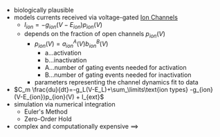 + biologically plausible
+ models currents received via voltage-gated [Ion Channels](../Neurons/Ion%20Channels.md)
	+ $I_{ion} = -g_{ion} (V-E_{ion}) p_{ion}(V)$
	+  depends on the fraction of open channels $p_{ion}(V)$
		+ $p_{ion}(V)=a_{ion}^A(V)b_{ion}^B(V)$
			+ a...activation
			+ b...inactivation
			+ A...number of gating events needed for activation
			+ B...number of gating events needed for inactivation
		+ parameters representing the channel dynamics fit to data
+ $C_m \frac{du}{dt}=-g_L(V-E_L)+\sum_\limits\text{ion types} -g_{ion}(V-E_{ion})p_{ion}(V) + I_{ext}$
+ simulation via numerical integration
	+ Euler's Method
	+ Zero-Order Hold
+ complex and computationally expensive $\implies$ 